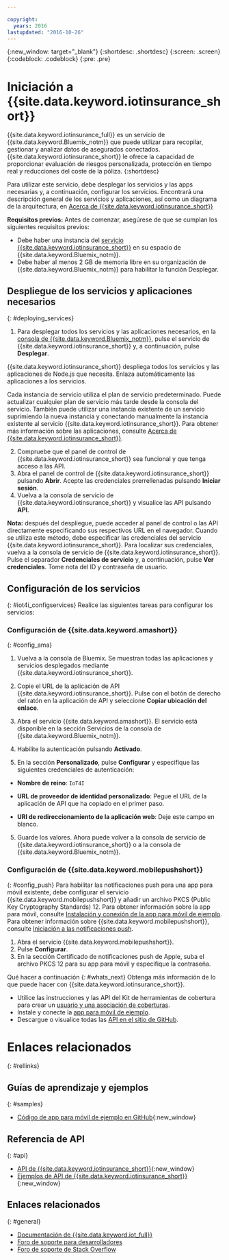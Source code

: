```yaml
---

copyright:
  years: 2016
lastupdated: "2016-10-26"
---
```


<!-- Common attributes used in the template are defined as follows: -->
{:new_window: target="\_blank"}
{:shortdesc: .shortdesc}
{:screen: .screen}
{:codeblock: .codeblock}
{:pre: .pre}


<!-- {{site.data.keyword.iotinsurance_full}}  {{site.data.keyword.iotinsurance_short}}  -->


# Iniciación a {{site.data.keyword.iotinsurance_short}}

{{site.data.keyword.iotinsurance_full}} es un servicio de {{site.data.keyword.Bluemix_notm}} que puede utilizar para recopilar, gestionar y analizar datos de asegurados conectados. {{site.data.keyword.iotinsurance_short}} le ofrece la capacidad de proporcionar evaluación de riesgos personalizada, protección en tiempo real y reducciones del coste de la póliza.
{:shortdesc}

Para utilizar este servicio, debe desplegar los servicios y las apps necesarias y, a continuación, configurar los servicios. Encontrará una descripción general de los servicios y aplicaciones, así como un diagrama de la arquitectura, en [Acerca de {{site.data.keyword.iotinsurance_short}}](iotinsurance_overview.html)

**Requisitos previos:** Antes de comenzar, asegúrese de que se cumplan los siguientes requisitos previos:
- Debe haber una instancia del [servicio {{site.data.keyword.iotinsurance_short}}](https://console.ng.bluemix.net/catalog/services/iot-for-insurance/) en su espacio de {{site.data.keyword.Bluemix_notm}}.
- Debe haber al menos 2 GB de memoria libre en su organización de {{site.data.keyword.Bluemix_notm}} para habilitar la función Desplegar.

## Despliegue de los servicios y aplicaciones necesarios
{: #deploying_services}

1. Para desplegar todos los servicios y las aplicaciones necesarios, en la [consola de {{site.data.keyword.Bluemix_notm}}](https://console.ng.bluemix.net/#all-items), pulse el servicio de {{site.data.keyword.iotinsurance_short}} y, a continuación, pulse **Desplegar**.

  {{site.data.keyword.iotinsurance_short}} despliega todos los servicios y las aplicaciones de Node.js que necesita. Enlaza automáticamente las aplicaciones a los servicios.

  Cada instancia de servicio utiliza el plan de servicio predeterminado. Puede actualizar cualquier plan de servicio más tarde desde la consola del servicio. También puede utilizar una instancia existente de un servicio suprimiendo la nueva instancia y conectando manualmente la instancia existente al servicio {{site.data.keyword.iotinsurance_short}}. Para obtener más información sobre las aplicaciones, consulte [Acerca de {{site.data.keyword.iotinsurance_short}}](iotinsurance_overview.html).

2. Compruebe que el panel de control de {{site.data.keyword.iotinsurance_short}} sea funcional y que tenga acceso a las API.
  1. Abra el panel de control de {{site.data.keyword.iotinsurance_short}} pulsando **Abrir**. Acepte las credenciales prerrellenadas pulsando **Iniciar sesión**.
  2. Vuelva a la consola de servicio de {{site.data.keyword.iotinsurance_short}} y visualice las API pulsando **API**.

  **Nota:** después del despliegue, puede acceder al panel de control o las API directamente especificando sus respectivos URL en el navegador. Cuando se utiliza este método, debe especificar las credenciales del servicio {{site.data.keyword.iotinsurance_short}}. Para localizar sus credenciales, vuelva a la consola de servicio de {{site.data.keyword.iotinsurance_short}}. Pulse el separador **Credenciales de servicio** y, a continuación, pulse **Ver credenciales**. Tome nota del ID y contraseña de usuario.

## Configuración de los servicios
{: #iot4i_configservices}
Realice las siguientes tareas para configurar los servicios:

### Configuración de {{site.data.keyword.amashort}}
{: #config_ama}
1. Vuelva a la consola de Bluemix. Se muestran todas las aplicaciones y servicios desplegados mediante {{site.data.keyword.iotinsurance_short}}.

1. Copie el URL de la aplicación de API {{site.data.keyword.iotinsurance_short}}. Pulse con el botón de derecho del ratón en la aplicación de API y seleccione **Copiar ubicación del enlace**.

2. Abra el servicio {{site.data.keyword.amashort}}. El servicio está disponible en la sección Servicios de la consola de {{site.data.keyword.Bluemix_notm}}.

3. Habilite la autenticación pulsando **Activado**.

4. En la sección **Personalizado**, pulse **Configurar** y especifique las siguientes credenciales de autenticación:

  - **Nombre de reino**: `IoT4I`

  - **URL de proveedor de identidad personalizado**: Pegue el URL de la aplicación de API que ha copiado en el primer paso.

  - **URI de redireccionamiento de la aplicación web**: Deje este campo en blanco.

5. Guarde los valores. Ahora puede volver a la consola de servicio de {{site.data.keyword.iotinsurance_short}} o a la consola de {{site.data.keyword.Bluemix_notm}}.

### Configuración de {{site.data.keyword.mobilepushshort}}
{: #config_push}
Para habilitar las notificaciones push para una app para móvil existente, debe configurar el servicio {{site.data.keyword.mobilepushshort}} y añadir un archivo PKCS (Public Key Cryptography Standards) 12. Para obtener información sobre la app para móvil, consulte [Instalación y conexión de la app para móvil de ejemplo](iotinsurance_mobile_app.html). Para obtener información sobre {{site.data.keyword.mobilepushshort}}, consulte [Iniciación a las notificaciones push](https://console.stage1.ng.bluemix.net/docs/services/mobilepush/index.html).

  1. Abra el servicio {{site.data.keyword.mobilepushshort}}.
  2. Pulse **Configurar**.
  3. En la sección Certificado de notificaciones push de Apple, suba el archivo PKCS 12 para su app para móvil y especifique la contraseña.


Qué hacer a continuación
{: #whats_next}
Obtenga más información de lo que puede hacer con {{site.data.keyword.iotinsurance_short}}.

- Utilice las instrucciones y las API del Kit de herramientas de cobertura para crear un [usuario y una asociación de coberturas](iotinsurance_shield_toolkit.html).
- Instale y conecte la [app para móvil de ejemplo](iotinsurance_mobile_app.html).
- Descargue o visualice todas las [API en el sitio de GitHub](https://github.com/IBM-Bluemix/iot4i-api-examples-nodejs/#iot-for-insurance-api-examples).

# Enlaces relacionados
{: #rellinks}

## Guías de aprendizaje y ejemplos
{: #samples}
* [Código de app para móvil de ejemplo en GitHub](https://github.com/ibm-watson-iot/ioti-mobile){:new_window}

## Referencia de API
{: #api}
* [API de {{site.data.keyword.iotinsurance_short}}](https://iot4i-api-docs.mybluemix.net/){:new_window}
* [Ejemplos de API de {{site.data.keyword.iotinsurance_short}}](https://github.com/IBM-Bluemix/iot4i-api-examples-nodejs/#iot-for-insurance-api-examples){:new_window}


## Enlaces relacionados
{: #general}
* [Documentación de {{site.data.keyword.iot_full}}](https://console.ng.bluemix.net/docs/services/IoT/index.html)
* [Foro de soporte para desarrolladores](https://developer.ibm.com/answers/search.html?f=&type=question&redirect=search%2Fsearch&sort=relevance&q=%2B[iot]%20%2B[bluemix])
* [Foro de soporte de Stack Overflow](http://stackoverflow.com/questions/tagged/ibm-bluemix)
